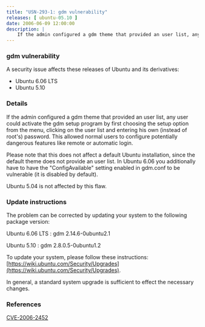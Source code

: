 ```yaml
---
title: "USN-293-1: gdm vulnerability"
releases: [ ubuntu-05.10 ]
date: 2006-06-09 12:00:00
description: |
    If the admin configured a gdm theme that provided an user list, any user could activate the gdm setup program by first choosing the setup option from the menu, clicking on the user list and entering his own (instead of root&#39;s) password. This allowed normal users to configure potentially dangerous features like remote or automatic login.
--- 
```

 
### gdm vulnerability

A security issue affects these releases of Ubuntu and its derivatives:

* Ubuntu 6.06 LTS
* Ubuntu 5.10

### Details

If the admin configured a gdm theme that provided an user list, any user could activate the gdm setup program by first choosing the setup option from the menu, clicking on the user list and entering his own (instead of root&#39;s) password. This allowed normal users to configure potentially dangerous features like remote or automatic login.

Please note that this does not affect a default Ubuntu installation, since the default theme does not provide an user list. In Ubuntu 6.06 you additionally have to have the &quot;ConfigAvailable&quot; setting enabled in gdm.conf to be vulnerable (it is disabled by default).

Ubuntu 5.04 is not affected by this flaw.

### Update instructions

The problem can be corrected by updating your system to the following package version:

Ubuntu 6.06 LTS
 : gdm <span>2.14.6-0ubuntu2.1</span>

Ubuntu 5.10
 : gdm <span>2.8.0.5-0ubuntu1.2</span>

To update your system, please follow these instructions: [https://wiki.ubuntu.com/Security/Upgrades](https://wiki.ubuntu.com/Security/Upgrades).

In general, a standard system upgrade is sufficient to effect the necessary changes.

### References

 [CVE-2006-2452](http://people.ubuntu.com/~ubuntu-security/cve/CVE-2006-2452)
 
